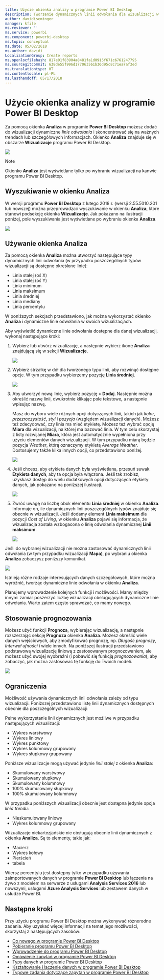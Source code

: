 ```yaml
---
title: Użycie okienka analizy w programie Power BI Desktop
description: Tworzenie dynamicznych linii odwołania dla wizualizacji w programie Power BI Desktop
author: davidiseminger
manager: kfile
ms.reviewer: ''
ms.service: powerbi
ms.component: powerbi-desktop
ms.topic: conceptual
ms.date: 05/02/2018
ms.author: davidi
LocalizationGroup: Create reports
ms.openlocfilehash: 817e01f83904a8481fa1d0915f671c6761247795
ms.sourcegitcommit: 638de55f996d177063561b36d95c8c71ea7af3ed
ms.translationtype: HT
ms.contentlocale: pl-PL
ms.lasthandoff: 05/17/2018
---
```

# <a name="using-the-analytics-pane-in-power-bi-desktop"></a>Użycie okienka analizy w programie Power BI Desktop
Za pomocą okienka **Analiza** w programie **Power BI Desktop** możesz dodać do wizualizacji dynamiczne *linie odwołania* i skoncentrować się na ważnych trendach lub szczegółowych informacjach. Okienko **Analiza** znajduje się w obszarze **Wizualizacje** programu Power BI Desktop.

![](media/desktop-analytics-pane/analytics-pane_1.png)

> [!NOTE]
> Okienko **Analiza** jest wyświetlane tylko po wybraniu wizualizacji na kanwie programu Power BI Desktop.

## <a name="search-within-the-analytics-pane"></a>Wyszukiwanie w okienku Analiza
W wersji programu **Power BI Desktop** z lutego 2018 r. (wersji 2.55.5010.201 lub nowszej) można przeprowadzać wyszukiwanie w okienku **Analiza**, które stanowi podsekcję okienka **Wizualizacje**. Jak pokazano na ilustracji poniżej, pole wyszukiwania jest wyświetlane po wybraniu okienka **Analiza**.

![](media/desktop-analytics-pane/analytics-pane_1b.png)

## <a name="using-the-analytics-pane"></a>Używanie okienka Analiza
Za pomocą okienka **Analiza** można utworzyć następujące typy dynamicznych linii odwołania (w przypadku poszczególnych typów wizualizacji są dostępne określone linie):

* Linia stałej (oś X)
* Linia stałej (oś Y)
* Linia minimum
* Linia maksimum
* Linia średniej
* Linia mediany
* Linia percentylu

W poniższych sekcjach przedstawiono, jak można wykorzystać okienko **Analiza** i dynamiczne linie odwołania w swoich wizualizacjach.

Aby wyświetlić dynamiczne linie odwołania dostępne dla danej wizualizacji, wykonaj następujące kroki:

1. Wybierz lub utwórz wizualizację, a następnie wybierz ikonę **Analiza** znajdującą się w sekcji **Wizualizacje**.
   
   ![](media/desktop-analytics-pane/analytics-pane_2.png)
2. Wybierz strzałkę w dół dla tworzonego typu linii, aby rozwinąć dostępne opcje. W tym przypadku wybierzemy pozycję **Linia średniej**.
   
   ![](media/desktop-analytics-pane/analytics-pane_3.png)
3. Aby utworzyć nową linię, wybierz pozycję **+ Dodaj**. Następnie można określić nazwę linii, dwukrotnie klikając pole tekstowe, a następnie wpisując nazwę.
   
   Masz do wyboru wiele różnych opcji dotyczących linii, takich jak *kolor*, *przezroczystość*, *styl* i *pozycja* (względem wizualizacji danych). Możesz też zdecydować, czy linia ma mieć etykietę. Możesz też wybrać opcję **Miara** dla wizualizacji, na której ma bazować linia. W tym celu skorzystaj z listy rozwijanej **Miara**, która jest automatycznie wypełniona przy użyciu elementów danych wizualizacji. W tym przypadku miarą będzie pozycja *Weather*, którą oznaczymy etykietą *Average Weather*. Dostosujemy także kilka innych opcji, co przedstawiono poniżej.
   
   ![](media/desktop-analytics-pane/analytics-pane_4.png)
4. Jeśli chcesz, aby etykieta danych była wyświetlana, przesuń suwak **Etykieta danych**, aby ta opcja była włączona. Jeśli tak zrobisz, uzyskasz dostęp do wielu dodatkowych opcji dotyczących etykiety danych, jak pokazano na poniższej ilustracji.
   
   ![](media/desktop-analytics-pane/analytics-pane_5.png)
5. Zwróć uwagę na liczbę obok elementu **Linia średniej** w okienku **Analiza**. Informuje on, ile dynamicznych linii poszczególnych typów znajduje się obecnie w wizualizacji. Jeśli dodamy element **Linia maksimum** dla pozycji *Cost of Living*, w okienku **Analiza** pojawi się informacja, że wizualizacja została wzbogacona o linię odwołania dynamicznej **Linii maksimum**.
   
   ![](media/desktop-analytics-pane/analytics-pane_6.png)

Jeśli do wybranej wizualizacji nie można zastosować dynamicznych linii odwołania (w tym przypadku wizualizacji **Mapa**), po wybraniu okienka **Analiza** zobaczysz poniższy komunikat.

![](media/desktop-analytics-pane/analytics-pane_7.png)

Istnieją różne rodzaje interesujących danych szczegółowych, które można wyróżnić, tworząc dynamiczne linie odwołania w okienku **Analiza**.

Planujemy wprowadzenie kolejnych funkcji i możliwości. Mamy między innymi zamiar poszerzyć liczbę wizualizacji obsługujących dynamiczne linie odwołania. Warto zatem często sprawdzać, co mamy nowego.

## <a name="apply-forecasting"></a>Stosowanie prognozowania
Możesz użyć funkcji **Prognoza**, wybierając wizualizację, a następnie rozszerzając sekcję **Prognoza** okienka **Analiza**. Możesz określić wiele danych wejściowych, aby zmodyfikować prognozę, np. *Długość prognozy*, *Interwał ufności* i wiele innych. Na poniższej ilustracji przedstawiono podstawową wizualizację liniową z zastosowanym prognozowaniem, ale możesz użyć swojej wyobraźni (i pobawić się funkcją *prognozowania*), aby zobaczyć, jak można zastosować tę funkcję do Twoich modeli.

![](media/desktop-analytics-pane/analytics-pane_8.png)

## <a name="limitations"></a>Ograniczenia
Możliwość używania dynamicznych linii odwołania zależy od typu wizualizacji. Poniższej przedstawiono listę linii dynamicznych dostępnych obecnie dla poszczególnych wizualizacji:

Pełne wykorzystanie linii dynamicznych jest możliwe w przypadku następujących wizualizacji:

* Wykres warstwowy
* Wykres liniowy
* Wykres punktowy
* Wykres kolumnowy grupowany
* Wykres słupkowy grupowany

Poniższe wizualizacje mogą używać jedynie *linii stałej* z okienka **Analiza**:

* Skumulowany warstwowy
* Skumulowany słupkowy
* Skumulowany kolumnowy
* 100% skumulowany słupkowy
* 100% skumulowany kolumnowy

W przypadku poniższych wizualizacji obecnie jest dostępna jedynie opcja *linia trendu*:

* Nieskumulowany liniowy
* Wykres kolumnowy grupowany

Wizualizacje niekartezjańskie nie obsługują obecnie linii dynamicznych z okienka **Analiza**. Są to elementy, takie jak:

* Macierz
* Wykres kołowy
* Pierścień
* tabela

Wiersz percentylu jest dostępny tylko w przypadku używania zaimportowanych danych w programie **Power BI Desktop** lub łączenia na żywo z modelem na serwerze z usługami **Analysis Services 2016** lub nowszymi, usługami **Azure Analysis Services** lub zestawem danych w usłudze Power BI. 

## <a name="next-steps"></a>Następne kroki
Przy użyciu programu Power BI Desktop można wykonywać różnorodne zadania. Aby uzyskać więcej informacji na temat jego możliwości, skorzystaj z następujących zasobów:

* [Co nowego w programie Power BI Desktop](desktop-latest-update.md)
* [Pobieranie programu Power BI Desktop](desktop-get-the-desktop.md)
* [Wprowadzenie do programu Power BI Desktop](desktop-getting-started.md)
* [Omówienie zapytań w programie Power BI Desktop](desktop-query-overview.md)
* [Typy danych w programie Power BI Desktop](desktop-data-types.md)
* [Kształtowanie i łączenie danych w programie Power BI Desktop](desktop-shape-and-combine-data.md)
* [Typowe zadania dotyczące zapytań w programie Power BI Desktop](desktop-common-query-tasks.md)    


